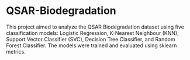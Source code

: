 # QSAR-Biodegradation
This project aimed to analyze the QSAR Biodegradation dataset using five classification models: Logistic Regression, K-Nearest Neighbour (KNN), Support Vector Classifier (SVC), Decision Tree Classifier, and Random Forest Classifier. The models were trained and evaluated using sklearn metrics.
